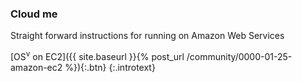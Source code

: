 ### Cloud me

Straight forward instructions for running on Amazon Web Services

[OS<sup>v</sup> on EC2]({{ site.baseurl }}{% post_url /community/0000-01-25-amazon-ec2 %}){:.btn}
{:.introtext}